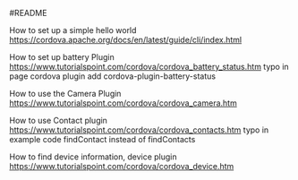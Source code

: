 #README

How to set up a simple hello world
https://cordova.apache.org/docs/en/latest/guide/cli/index.html

How to set up battery Plugin
https://www.tutorialspoint.com/cordova/cordova_battery_status.htm
typo in page
cordova plugin add cordova-plugin-battery-status

How to use the Camera Plugin
https://www.tutorialspoint.com/cordova/cordova_camera.htm

How to use Contact plugin
https://www.tutorialspoint.com/cordova/cordova_contacts.htm
typo in example code
findContact instead of findContacts

How to find device information, device plugin
https://www.tutorialspoint.com/cordova/cordova_device.htm
